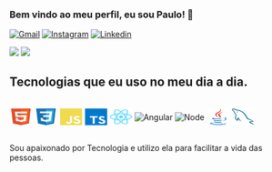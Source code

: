 ### Bem vindo ao meu perfil, eu sou Paulo! 👋

[![Gmail](https://img.shields.io/badge/Gmail-D14836?style=for-the-badge&logo=gmail&logoColor=white)](paulo.phdc.28@gmail.com)
[![Instagram](https://img.shields.io/badge/Instagram-E4405F?style=for-the-badge&logo=instagram&logoColor=white)](https://www.instagram.com/paulo.phdc.86/)
[![Linkedin](https://img.shields.io/badge/LinkedIn-0077B5?style=for-the-badge&logo=linkedin&logoColor=white)](www.linkedin.com/in/paulophdc86)


<div>
  <img height="180cm" src="https://github-readme-stats.vercel.app/api?username=PauloHDCouto&show_icons=true&theme=radical" />
  <img height="180cm" src="https://github-readme-stats.vercel.app/api/top-langs/?username=PauloHDCouto&theme=radical" />
</div>

## Tecnologias que eu uso no meu dia a dia.

<div style="display: inline_block"><br>
  <img align="center" alt="HTML" height="30" width="40" src="https://raw.githubusercontent.com/devicons/devicon/master/icons/html5/html5-original.svg">
  <img align="center" alt="CSS" height="30" width="40" src="https://raw.githubusercontent.com/devicons/devicon/master/icons/css3/css3-original.svg">
  <img align="center" alt="Js" height="30" width="40" src="https://raw.githubusercontent.com/devicons/devicon/master/icons/javascript/javascript-plain.svg">
  <img align="center" alt="Ts" height="30" width="40" src="https://raw.githubusercontent.com/devicons/devicon/master/icons/typescript/typescript-plain.svg">
  <img align="center" alt="React" height="30" width="40" src="https://raw.githubusercontent.com/devicons/devicon/master/icons/react/react-original.svg">
  <img align="center" alt="Angular" height="30" width="40" src="https://img.icons8.com/?size=256&id=71257&format=png">
  <img align="center" alt="Node" height="30" width="40" src="https://img.icons8.com/?size=256&id=54087&format=png">
  <img align="center" alt="Java" height="30" width="40" src="https://raw.githubusercontent.com/devicons/devicon/master/icons/java/java-original.svg">
  <img align="center" alt="MySlq" height="30" width="40" src="https://raw.githubusercontent.com/devicons/devicon/master/icons/mysql/mysql-original.svg">
</div><br/>

Sou apaixonado por Tecnologia e utilizo ela para facilitar a vida das pessoas.

	


